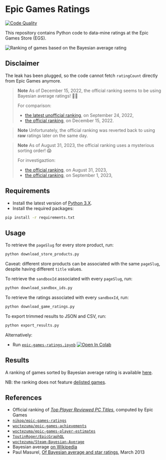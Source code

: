 # Epic Games Ratings

[![Code Quality][codacy-image]][codacy]

This repository contains Python code to data-mine ratings at the Epic Games Store (EGS).

![Ranking of games based on the Bayesian average rating][img-cover]

## Disclaimer

The leak has been plugged, so the code cannot fetch `ratingCount` directly from Epic Games anymore.

> **Note**
> As of December 15, 2022, the official ranking seems to be using Bayesian average ratings! 🥳🎉
> 
> For comparison:
> - [the latest unofficial ranking][unofficial-ranking-latest], on September 24, 2022,
> - [the official ranking][official-ranking-new-sorting-order], on December 15, 2022.

> **Note**
> Unfortunately, the official ranking was reverted back to using **raw** ratings later on the same day.

> **Note**
> As of August 31, 2023, the official ranking uses a mysterious sorting order! 😱
>
> For investigaztion:
> - [the official ranking][official-ranking-mysterious-sorting-order-August-31-2023], on August 31, 2023,
> - [the official ranking][official-ranking-mysterious-sorting-order-September-01-2023], on September 1, 2023,

## Requirements

-   Install the latest version of [Python 3.X][python-download-url].
-   Install the required packages:

```bash
pip install -r requirements.txt
```

## Usage

To retrieve the `pageSlug` for every store product, run:
```bash
python download_store_products.py
```
Caveat: different store products can be associated with the same `pageSlug`, despite having different `title` values.

To retrieve the `sandboxId` associated with every `pageSlug`, run:
```bash
python download_sandbox_ids.py
```

To retrieve the ratings associated with every `sandboxId`, run:
```bash
python download_game_ratings.py
```

To export trimmed results to JSON and CSV, run:
```bash
python export_results.py
```

Alternatively:

-   Run [`epic-games-ratings.ipynb`][colab-notebook]
[![Open In Colab][colab-badge]][colab-notebook]

## Results

A ranking of games sorted by Bayesian average rating is available [here][ranking-url].

NB: the ranking does not feature [delisted games][delisted-games].

## References

- Official ranking of [*Top Player Reviewed PC Titles*][egs-official-ranking], computed by Epic Games
- [`nikop/epic-games-ratings`][madjoki-egs-ratings]
- [`woctezuma/epic-games-achievements`][epic-games-achievements]
- [`woctezuma/epic-games-player-estimates`][epic-games-player-estimates]
- [`ToutinRoger/EpicGraphQL`][egs-api-graphql]
- [`woctezuma/Steam-Bayesian-Average`][Steam-Bayesian-Average]
- Bayesian average [on Wikipedia][bayes-wiki]
- Paul Masurel, [Of Bayesian average and star ratings][bayes-fulmicoton], March 2013

<!-- Definitions -->

[img-cover]: <https://github.com/woctezuma/epic-games-ratings/wiki/img/cover.png>
[codacy]: <https://www.codacy.com/gh/woctezuma/epic-games-ratings>
[codacy-image]: <https://api.codacy.com/project/badge/Grade/0e6fdef52e3e4f7b917b42ad49e7ff06>
[python-download-url]: <https://www.python.org/downloads/>
[delisted-games]: <https://github.com/woctezuma/epic-games-ratings/wiki/Delisted-Games>
[madjoki-egs-ratings]: <https://github.com/nikop/epic-games-ratings>
[epic-games-achievements]: <https://github.com/woctezuma/epic-games-achievements>
[epic-games-player-estimates]: <https://github.com/woctezuma/epic-games-player-estimates>
[egs-api-graphql]: <https://github.com/ToutinRoger/EpicGraphQL>
[bayes-wiki]: <https://en.wikipedia.org/wiki/Bayesian_average>
[bayes-fulmicoton]: <https://fulmicoton.com/posts/bayesian_rating/>
[Steam-Bayesian-Average]: <https://github.com/woctezuma/Steam-Bayesian-Average>
[colab-notebook]: <https://colab.research.google.com/github/woctezuma/epic-games-ratings/blob/colab/epic-games-ratings.ipynb>
[colab-badge]: <https://colab.research.google.com/assets/colab-badge.svg>
[ranking-url]: <data/egs_game_ranking.csv>
[egs-official-ranking]: <https://store.epicgames.com/collection/top-player-reviewed>
[unofficial-ranking-latest]: <https://github.com/woctezuma/epic-games-ratings/wiki/Ranking-(2022-09-24)>
[official-ranking-new-sorting-order]: <https://github.com/woctezuma/epic-games-ratings/wiki/Official-Ranking-(2022-12-15)>
[official-ranking-mysterious-sorting-order-August-31-2023]: <https://github.com/woctezuma/epic-games-ratings/wiki/Official-Ranking-(2023-08-31)>
[official-ranking-mysterious-sorting-order-September-01-2023]: <https://github.com/woctezuma/epic-games-ratings/wiki/Official-Ranking-(2023-09-01)>
